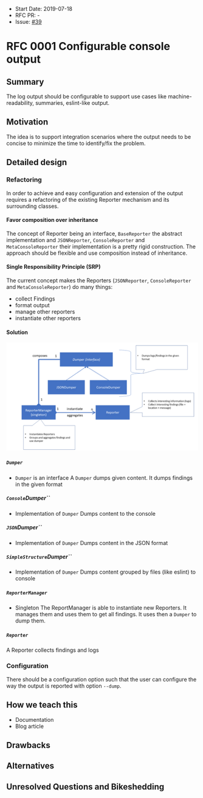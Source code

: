 - Start Date: 2019-07-18
- RFC PR: - 
- Issue: [#39](https://github.com/SAP/ui5-migration/issues/39)


# RFC 0001 Configurable console output

## Summary
The log output should be configurable to support use cases like machine-readability, summaries, eslint-like output.

## Motivation
The idea is to support integration scenarios where the output needs to be concise to minimize the time to identify/fix the problem.

## Detailed design

### Refactoring
In order to achieve and easy configuration and extension of the output requires a refactoring of the existing Reporter mechanism and its surrounding classes.

#### Favor composition over inheritance
The concept of Reporter being an interface, `BaseReporter` the abstract implementation and `JSONReporter`, `ConsoleReporter` and `MetaConsoleReporter` their implementation is a pretty rigid construction.
The approach should be flexible and use composition instead of inheritance.

#### Single Responsibility Principle (SRP)
The current concept makes the Reporters (`JSONReporter`, `ConsoleReporter` and `MetaConsoleReporter`) do many things:
* collect Findings
* format output
* manage other reporters
* instantiate other reporters

#### Solution

![concept](./../docs/images/ui5-migration-reporter-concept.png)

##### `Dumper`
* `Dumper` is an interface
A `Dumper` dumps given content.
It dumps findings in the given format

##### `Console`Dumper``
* Implementation of `Dumper`
Dumps content to the console

##### `JSON`Dumper``
* Implementation of `Dumper`
Dumps content in the JSON format

##### `SimpleStructure`Dumper``
* Implementation of `Dumper`
Dumps content grouped by files (like eslint) to console


##### `ReporterManager`
* Singleton
The ReportManager is able to instantiate new Reporters.
It manages them and uses them to get all findings.
It uses then a `Dumper` to dump them.

##### `Reporter`
A Reporter collects findings and logs

### Configuration
There should be a configuration option such that the user can configure the way the output is reported with option `--dump`.

## How we teach this
- Documentation
- Blog article

## Drawbacks

## Alternatives

## Unresolved Questions and Bikeshedding

